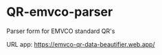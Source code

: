 # QR-emvco-parser
Parser form for EMVCO standard QR's

URL app: https://emvco-qr-data-beautifier.web.app/
